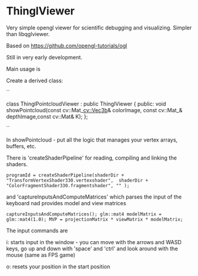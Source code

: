 # ThinglViewer
Very simple opengl viewer for scientific debugging and visualizing. Simpler than libqglviewer. 

Based on https://github.com/opengl-tutorials/ogl

Still in very early development.

Main usage is 

Create a derived class:

``

class ThinglPointcloudViewer : public ThinglViewer {
    public:
        void showPointcloud(const cv::Mat_<cv::Vec3b>& colorImage, const cv::Mat_<unsigned short>& depthImage,const cv::Mat& K);
};

``

In showPointcloud - put all the logic that manages your vertex arrays, buffers, etc.

There is 'createShaderPipeline' for reading, compiling and linking the shaders.

``
programId = createShaderPipeline(shaderDir + "TransformVertexShader330.vertexshader", 
                                         shaderDir + "ColorFragmentShader330.fragmentshader", "" );
``

and 'captureInputsAndComputeMatrices' which parses the input of the keyboard nad provides model and view matrices 

``
   captureInputsAndComputeMatrices();
        glm::mat4 modelMatrix = glm::mat4(1.0);
        MVP = projectionMatrix * viewMatrix * modelMatrix;
``       

The input commands are

i: starts input in the window - you can move with the arrows and WASD keys, go up and down with 'space' and 'ctrl' and look around with the mouse (same as FPS game)

o: resets your position in the start position
